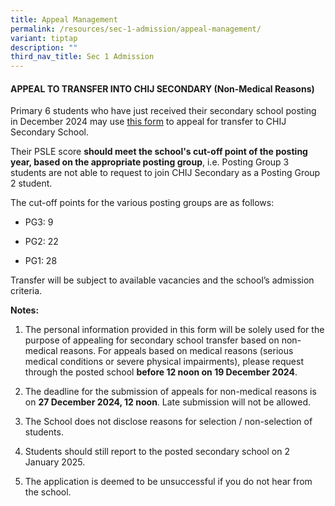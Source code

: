 ```yaml
---
title: Appeal Management
permalink: /resources/sec-1-admission/appeal-management/
variant: tiptap
description: ""
third_nav_title: Sec 1 Admission
---
```

<h4><strong>APPEAL TO TRANSFER INTO CHIJ SECONDARY (Non-Medical Reasons)</strong></h4>
<p>Primary 6 students who have just received their secondary school posting
in December 2024 may use <a href="https://form.gov.sg/675a9b89fd07c46356cd36ef" rel="noopener noreferrer nofollow" target="_blank">this form</a> to appeal
for transfer to CHIJ Secondary School.</p>
<p>Their PSLE score <strong>should meet the school's cut-off point of the posting year, based on the appropriate posting group</strong>,
i.e. Posting Group 3 students are not able to request to join CHIJ Secondary
as a Posting Group 2 student.</p>
<p>The cut-off points for the various posting groups are as follows:</p>
<ul data-tight="true" class="tight">
<li>
<p>PG3: 9</p>
</li>
<li>
<p>PG2: 22</p>
</li>
<li>
<p>PG1: 28</p>
</li>
</ul>
<p>Transfer will be subject to available vacancies and the school’s admission
criteria.</p>
<p><strong>Notes:</strong>
</p>
<ol data-tight="true" class="tight">
<li>
<p>The personal information provided in this form will be solely used for
the purpose of appealing for secondary school transfer based on non-medical
reasons. For appeals based on medical reasons (serious medical conditions
or severe physical impairments), please request through the posted school <strong>before 12 noon on 19 December 2024</strong>.</p>
</li>
<li>
<p>The deadline for the submission of appeals for non-medical reasons is
on <strong>27 December 2024, 12 noon</strong>. Late submission will not
be allowed.</p>
</li>
<li>
<p>The School does not disclose reasons for selection / non-selection of
students.</p>
</li>
<li>
<p>Students should still report to the posted secondary school on 2 January
2025.</p>
</li>
<li>
<p>The application is deemed to be unsuccessful if you do not hear from the
school.</p>
</li>
</ol>
<p></p>